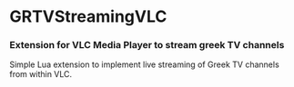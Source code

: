 # GRTVStreamingVLC
### Extension for VLC Media Player to stream greek TV channels  


Simple Lua extension to implement live streaming of Greek TV channels from within VLC. 
